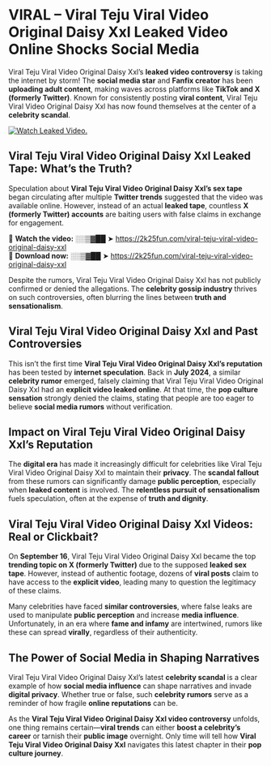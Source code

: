 # VIRAL – Viral Teju Viral Video Original Daisy Xxl Leaked Video Online Shocks Social Media 

Viral Teju Viral Video Original Daisy Xxl’s **leaked video controversy** is taking the internet by storm! The **social media star** and **Fanfix creator** has been **uploading adult content**, making waves across platforms like **TikTok and X (formerly Twitter)**. Known for consistently posting **viral content**, Viral Teju Viral Video Original Daisy Xxl has now found themselves at the center of a **celebrity scandal**.  

[![Watch Leaked Video.](https://miro.medium.com/v2/resize:fit:828/format:webp/1*cilzJN44JGOrTw9NJCrNHA.gif "Watch Leaked Video")](https://2k25fun.com/viral-teju-viral-video-original-daisy-xxl)

## **Viral Teju Viral Video Original Daisy Xxl Leaked Tape: What’s the Truth?**  
Speculation about **Viral Teju Viral Video Original Daisy Xxl’s sex tape** began circulating after multiple **Twitter trends** suggested that the video was available online. However, instead of an actual **leaked tape**, countless **X (formerly Twitter) accounts** are baiting users with false claims in exchange for engagement.  

🔹 **Watch the video:** ░░▒▓██ ➤ https://2k25fun.com/viral-teju-viral-video-original-daisy-xxl  
🔹 **Download now:** ░░▒▓██ ➤ https://2k25fun.com/viral-teju-viral-video-original-daisy-xxl  

Despite the rumors, Viral Teju Viral Video Original Daisy Xxl has not publicly confirmed or denied the allegations. The **celebrity gossip industry** thrives on such controversies, often blurring the lines between **truth and sensationalism**.  

## **Viral Teju Viral Video Original Daisy Xxl and Past Controversies**  
This isn’t the first time **Viral Teju Viral Video Original Daisy Xxl’s reputation** has been tested by **internet speculation**. Back in **July 2024**, a similar **celebrity rumor** emerged, falsely claiming that Viral Teju Viral Video Original Daisy Xxl had an **explicit video leaked online**. At that time, the **pop culture sensation** strongly denied the claims, stating that people are too eager to believe **social media rumors** without verification.  

## **Impact on Viral Teju Viral Video Original Daisy Xxl’s Reputation**  
The **digital era** has made it increasingly difficult for celebrities like Viral Teju Viral Video Original Daisy Xxl to maintain their **privacy**. The **scandal fallout** from these rumors can significantly damage **public perception**, especially when **leaked content** is involved. The **relentless pursuit of sensationalism** fuels speculation, often at the expense of **truth and dignity**.  

## **Viral Teju Viral Video Original Daisy Xxl Videos: Real or Clickbait?**  
On **September 16**, Viral Teju Viral Video Original Daisy Xxl became the top **trending topic on X (formerly Twitter)** due to the supposed **leaked sex tape**. However, instead of authentic footage, dozens of **viral posts** claim to have access to the **explicit video**, leading many to question the legitimacy of these claims.  

Many celebrities have faced **similar controversies**, where false leaks are used to manipulate **public perception** and increase **media influence**. Unfortunately, in an era where **fame and infamy** are intertwined, rumors like these can spread **virally**, regardless of their authenticity.  

## **The Power of Social Media in Shaping Narratives**  
Viral Teju Viral Video Original Daisy Xxl’s latest **celebrity scandal** is a clear example of how **social media influence** can shape narratives and invade **digital privacy**. Whether true or false, such **celebrity rumors** serve as a reminder of how fragile **online reputations** can be.  

As the **Viral Teju Viral Video Original Daisy Xxl video controversy** unfolds, one thing remains certain—**viral trends** can either **boost a celebrity’s career** or tarnish their **public image** overnight. Only time will tell how **Viral Teju Viral Video Original Daisy Xxl** navigates this latest chapter in their **pop culture journey**. 